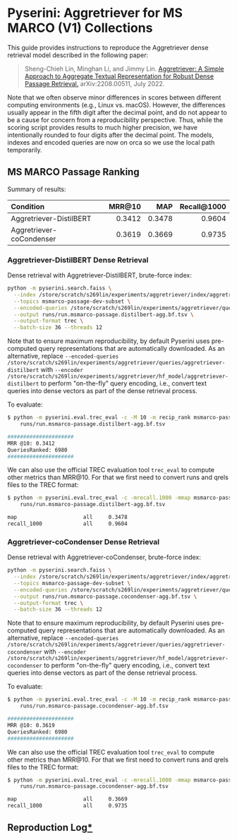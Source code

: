 # Pyserini: Aggretriever for MS MARCO (V1) Collections

This guide provides instructions to reproduce the Aggretriever dense retrieval model described in the following paper:

> Sheng-Chieh Lin, Minghan Li, and Jimmy Lin. [Aggretriever: A Simple Approach to Aggregate Textual Representation for Robust Dense Passage Retrieval.](https://arxiv.org/abs/2208.00511) arXiv:2208.00511, July 2022. 

Note that we often observe minor differences in scores between different computing environments (e.g., Linux vs. macOS).
However, the differences usually appear in the fifth digit after the decimal point, and do not appear to be a cause for concern from a reproducibility perspective.
Thus, while the scoring script provides results to much higher precision, we have intentionally rounded to four digits after the decimal point.
The models, indexes and encoded queries are now on orca so we use the local path temporarily.

## MS MARCO Passage Ranking

Summary of results:

| Condition                                              | MRR@10 |    MAP | Recall@1000 |
|:-------------------------------------------------------|-------:|-------:|------------:|
| Aggretriever-DistilBERT                                | 0.3412 | 0.3478 |      0.9604 |
| Aggretriever-coCondenser                               | 0.3619 | 0.3669 |      0.9735 |

### Aggretriever-DistilBERT Dense Retrieval

Dense retrieval with Aggretriever-DistilBERT, brute-force index:

```bash
python -m pyserini.search.faiss \
  --index /store/scratch/s269lin/experiments/aggretriever/index/aggretriever-distilbert \
  --topics msmarco-passage-dev-subset \
  --encoded-queries /store/scratch/s269lin/experiments/aggretriever/queries/aggretriever-distilbert \
  --output runs/run.msmarco-passage.distilbert-agg.bf.tsv \
  --output-format trec \
  --batch-size 36 --threads 12
```

Note that to ensure maximum reproducibility, by default Pyserini uses pre-computed query representations that are automatically downloaded. As an alternative, replace `--encoded-queries /store/scratch/s269lin/experiments/aggretriever/queries/aggretriever-distilbert` with `--encoder /store/scratch/s269lin/experiments/aggretriever/hf_model/aggretriever-distilbert` to perform "on-the-fly" query encoding, i.e., convert text queries into dense vectors as part of the dense retrieval process.

To evaluate:

```bash
$ python -m pyserini.eval.trec_eval -c -M 10 -m recip_rank msmarco-passage-dev-subset \
    runs/run.msmarco-passage.distilbert-agg.bf.tsv

#####################
MRR @10: 0.3412
QueriesRanked: 6980
#####################
```

We can also use the official TREC evaluation tool `trec_eval` to compute other metrics than MRR@10. 
For that we first need to convert runs and qrels files to the TREC format:

```bash
$ python -m pyserini.eval.trec_eval -c -mrecall.1000 -mmap msmarco-passage-dev-subset \
    runs/run.msmarco-passage.distilbert-agg.bf.tsv

map                     all     0.3478
recall_1000             all     0.9604
```

### Aggretriever-coCondenser Dense Retrieval

Dense retrieval with Aggretriever-coCondenser, brute-force index:

```bash
python -m pyserini.search.faiss \
  --index /store/scratch/s269lin/experiments/aggretriever/index/aggretriever-cocondenser \
  --topics msmarco-passage-dev-subset \
  --encoded-queries /store/scratch/s269lin/experiments/aggretriever/queries/aggretriever-cocondenser \
  --output runs/run.msmarco-passage.cocondenser-agg.bf.tsv \
  --output-format trec \
  --batch-size 36 --threads 12
```

Note that to ensure maximum reproducibility, by default Pyserini uses pre-computed query representations that are automatically downloaded. As an alternative, replace `--encoded-queries /store/scratch/s269lin/experiments/aggretriever/queries/aggretriever-cocondenser` with `--encoder /store/scratch/s269lin/experiments/aggretriever/hf_model/aggretriever-cocondenser` to perform "on-the-fly" query encoding, i.e., convert text queries into dense vectors as part of the dense retrieval process.

To evaluate:

```bash
$ python -m pyserini.eval.trec_eval -c -M 10 -m recip_rank msmarco-passage-dev-subset \
    runs/run.msmarco-passage.cocondenser-agg.bf.tsv

#####################
MRR @10: 0.3619
QueriesRanked: 6980
#####################
```

We can also use the official TREC evaluation tool `trec_eval` to compute other metrics than MRR@10. 
For that we first need to convert runs and qrels files to the TREC format:

```bash
$ python -m pyserini.eval.trec_eval -c -mrecall.1000 -mmap msmarco-passage-dev-subset \
    runs/run.msmarco-passage.cocondenser-agg.bf.tsv

map                     all     0.3669
recall_1000             all     0.9735
```



## Reproduction Log[*](reproducibility.md)

